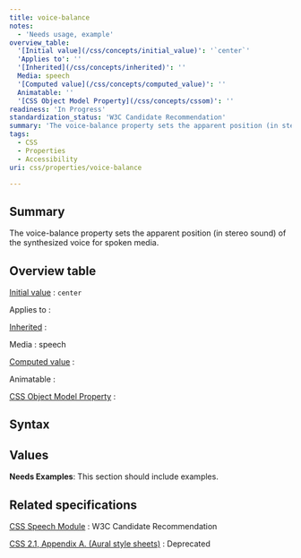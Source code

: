 ```yaml
---
title: voice-balance
notes:
  - 'Needs usage, example'
overview_table:
  '[Initial value](/css/concepts/initial_value)': '`center`'
  'Applies to': ''
  '[Inherited](/css/concepts/inherited)': ''
  Media: speech
  '[Computed value](/css/concepts/computed_value)': ''
  Animatable: ''
  '[CSS Object Model Property](/css/concepts/cssom)': ''
readiness: 'In Progress'
standardization_status: 'W3C Candidate Recommendation'
summary: 'The voice-balance property sets the apparent position (in stereo sound) of the synthesized voice for spoken media.'
tags:
  - CSS
  - Properties
  - Accessibility
uri: css/properties/voice-balance

---
```

## Summary

The voice-balance property sets the apparent position (in stereo sound) of the synthesized voice for spoken media.

## Overview table

[Initial value](/css/concepts/initial_value)
:   `center`

Applies to
:

[Inherited](/css/concepts/inherited)
:

Media
:   speech

[Computed value](/css/concepts/computed_value)
:

Animatable
:

[CSS Object Model Property](/css/concepts/cssom)
:

## Syntax

## Values

**Needs Examples**: This section should include examples.

## Related specifications

[CSS Speech Module](http://www.w3.org/TR/css3-speech/#mixing-props-voice-balance)
:   W3C Candidate Recommendation

[CSS 2.1, Appendix A. (Aural style sheets)](http://www.w3.org/TR/CSS21/aural.html)
:   Deprecated
